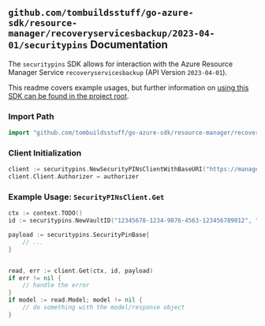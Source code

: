 
## `github.com/tombuildsstuff/go-azure-sdk/resource-manager/recoveryservicesbackup/2023-04-01/securitypins` Documentation

The `securitypins` SDK allows for interaction with the Azure Resource Manager Service `recoveryservicesbackup` (API Version `2023-04-01`).

This readme covers example usages, but further information on [using this SDK can be found in the project root](https://github.com/tombuildsstuff/go-azure-sdk/tree/main/docs).

### Import Path

```go
import "github.com/tombuildsstuff/go-azure-sdk/resource-manager/recoveryservicesbackup/2023-04-01/securitypins"
```


### Client Initialization

```go
client := securitypins.NewSecurityPINsClientWithBaseURI("https://management.azure.com")
client.Client.Authorizer = authorizer
```


### Example Usage: `SecurityPINsClient.Get`

```go
ctx := context.TODO()
id := securitypins.NewVaultID("12345678-1234-9876-4563-123456789012", "example-resource-group", "vaultValue")

payload := securitypins.SecurityPinBase{
	// ...
}


read, err := client.Get(ctx, id, payload)
if err != nil {
	// handle the error
}
if model := read.Model; model != nil {
	// do something with the model/response object
}
```
